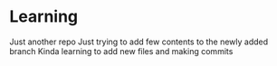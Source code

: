 # Learning
Just another repo
Just trying to add few contents to the newly added branch
Kinda learning to add new files and making commits
